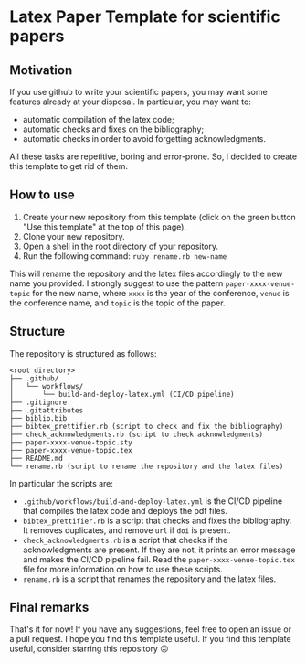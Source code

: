 # Latex Paper Template for scientific papers

## Motivation
If you use github to write your scientific papers, you may want some features already at your disposal.
In particular, you may want to:
- automatic compilation of the latex code;
- automatic checks and fixes on the bibliography;
- automatic checks in order to avoid forgetting acknowledgments.

All these tasks are repetitive, boring and error-prone.
So, I decided to create this template to get rid of them.

## How to use
1. Create your new repository from this template (click on the green button "Use this template" at the top of this page).
2. Clone your new repository.
3. Open a shell in the root directory of your repository.
4. Run the following command:
```ruby rename.rb new-name```

This will rename the repository and the latex files accordingly to the new name you provided.
I strongly suggest to use the pattern `paper-xxxx-venue-topic` for the new name, where `xxxx` is the year of the conference, `venue` is the conference name, and `topic` is the topic of the paper.

## Structure
The repository is structured as follows:
```
<root directory>
├── .github/
│   └── workflows/
│       └── build-and-deploy-latex.yml (CI/CD pipeline)
├── .gitignore
├── .gitattributes
├── biblio.bib
├── bibtex_prettifier.rb (script to check and fix the bibliography)
├── check_acknowledgments.rb (script to check acknowledgments)
├── paper-xxxx-venue-topic.sty
├── paper-xxxx-venue-topic.tex
├── README.md
└── rename.rb (script to rename the repository and the latex files)
```

In particular the scripts are:
- `.github/workflows/build-and-deploy-latex.yml` is the CI/CD pipeline that compiles the latex code and deploys the pdf files.
- `bibtex_prettifier.rb` is a script that checks and fixes the bibliography.
It removes duplicates, and remove `url` if `doi` is present.
- `check_acknowledgments.rb` is a script that checks if the acknowledgments are present.
If they are not, it prints an error message and makes the CI/CD pipeline fail.
Read the `paper-xxxx-venue-topic.tex` file for more information on how to use these scripts.
- `rename.rb` is a script that renames the repository and the latex files.

## Final remarks
That's it for now!
If you have any suggestions, feel free to open an issue or a pull request.
I hope you find this template useful.
If you find this template useful, consider starring this repository 🙃